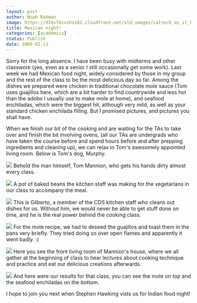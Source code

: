 ```yaml
---
layout: post
author: Noah Rahman
image: https://d24slhcvzhzz82.cloudfront.net/old_images/caltech_as_it_happens/6a0105349b8251970b011278d5d31928a4.jpg
title: Mexican night!
categories: [academics]
status: Publish
date: 2009-02-13
---
```



Sorry for the long absence. I have been busy with midterms and other classwork (yes, even as a senior I still occasionally get some work). Last week we had Mexican food night, widely considered by those in my group and the rest of the class to be the most delicious day so far. Among the dishes we prepared were chicken in traditional chocolate mole sauce (Tom uses guajillos here, which are a bit harder to find countrywide and less hot than the adobo I usually use to make mole at home), and seafood enchiladas, which were the biggest hit, although very mild, as well as your standard chicken enchilada filling. But I promised pictures, and pictures you shall have.

When we finish our bit of the cooking and are waiting for the TAs to
take over and finish the bit involving ovens, (all our TAs are
undergrads who have taken the course before and spend hours before and
after prepping ingredients and cleaning up), we can relax in Tom's
awesomely appointed living room. Below is Tom's dog, Murphy.


![](https://d24slhcvzhzz82.cloudfront.net/old_images/caltech_as_it_happens/6a0105349b8251970b011278d5d50728a4.jpg)
Behold the man himself, Tom Mannion, who gets his hands dirty almost every class.


![](https://d24slhcvzhzz82.cloudfront.net/old_images/caltech_as_it_happens/6a0105349b8251970b0111685f7655970c.jpg)
A pot of baked beans the kitchen staff was making for the vegetarians in our class to accompany the meal.


![](https://d24slhcvzhzz82.cloudfront.net/old_images/caltech_as_it_happens/6a0105349b8251970b011278d5d70928a4.jpg)
This is Gilberto, a member of the CDS kitchen staff who cleans out dishes for us. Without him, we would never be able to get stuff done on time, and he is the real power behind the cooking class.


![](https://d24slhcvzhzz82.cloudfront.net/old_images/caltech_as_it_happens/6a0105349b8251970b011278d5d78e28a4.jpg)
For the mole recipe, we had to deseed the guajillos and toast them in the pans very briefly. They tried doing so over open flames and apparently it went badly. :(


![](https://d24slhcvzhzz82.cloudfront.net/old_images/caltech_as_it_happens/6a0105349b8251970b011278d5d8d828a4.jpg)
Here you see the front living room of Mannion's house, where we all gather at the beginning of class to hear lectures about cooking technique and practice and eat our delicious creations afterwards.


![](https://d24slhcvzhzz82.cloudfront.net/old_images/caltech_as_it_happens/6a0105349b8251970b011278d5d95928a4.jpg)
And here were our results for that class, you can see the mole on top and the seafood enchiladas on the bottom.

I hope to join you next when Stephen Hawking vists us for Indian food night!
